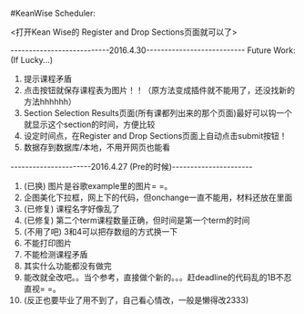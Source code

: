 #KeanWise Scheduler: 

<打开Kean Wise的 Register and Drop Sections页面就可以了>


---------------------------2016.4.30---------------------------
Future Work: (If Lucky...)     
1. 提示课程矛盾      
2. 点击按钮就保存课程表为图片！！（原方法变成插件就不能用了，还没找新的方法hhhhhh）       
3. Section Selection Results页面(所有课都列出来的那个页面)最好可以钩一个就显示这个section的时间，方便比较        
4. 设定时间点，在Register and Drop Sections页面上自动点击submit按钮！        
5. 数据存到数据库/本地，不用开网页也能看       



----------------------2016.4.27 (Pre的时候)----------------------
1. (已换) 图片是谷歌example里的图片= =。    
2. 企图美化下拉框，网上下的代码，但onchange一直不能用，材料还放在里面     
3. (已修复) 课程名字好像乱了     
4. (已修复) 第二个term课程数量正确，但时间是第一个term的时间   
5. (不用了吧) 3和4可以把存数组的方式换一下    
6. 不能打印图片   
7. 不能检测课程矛盾    
8. 其实什么功能都没有做完    
9. 能改就全改吧。。当个参考，直接做个新的。。。赶deadline的代码乱的1B不忍直视= =。      
10. (反正也要毕业了用不到了，自己看心情改，一般是懒得改2333)      
